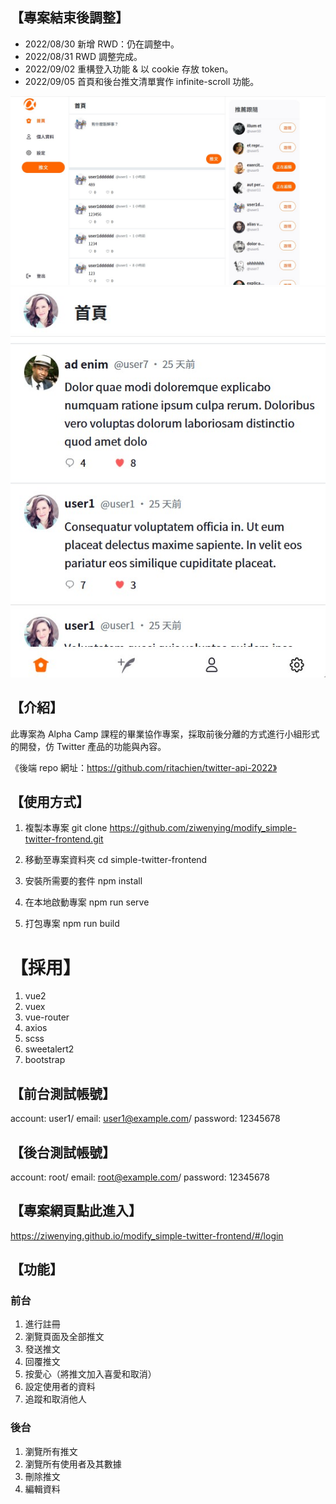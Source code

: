 ## 【專案結束後調整】

- 2022/08/30 新增 RWD：仍在調整中。
- 2022/08/31 RWD 調整完成。
- 2022/09/02 重構登入功能 & 以 cookie 存放 token。
- 2022/09/05 首頁和後台推文清單實作 infinite-scroll 功能。

![image](./src/assets/image/main-page.jpg)
![image](./src/assets/image/mobile-main-page.jpg)

## 【介紹】

此專案為 Alpha Camp 課程的畢業協作專案，採取前後分離的方式進行小組形式的開發，仿 Twitter 產品的功能與內容。

《後端 repo 網址：https://github.com/ritachien/twitter-api-2022》

## 【使用方式】

1. 複製本專案
   git clone https://github.com/ziwenying/modify_simple-twitter-frontend.git

2. 移動至專案資料夾
   cd simple-twitter-frontend

3. 安裝所需要的套件
   npm install

4. 在本地啟動專案
   npm run serve

5. 打包專案
   npm run build

# 【採用】

1. vue2
2. vuex
3. vue-router
4. axios
5. scss
6. sweetalert2
7. bootstrap

## 【前台測試帳號】

account: user1/
email: user1@example.com/
password: 12345678

## 【後台測試帳號】

account: root/
email: root@example.com/
password: 12345678

## 【專案網頁點此進入】

https://ziwenying.github.io/modify_simple-twitter-frontend/#/login

## 【功能】

### 前台

1. 進行註冊
2. 瀏覽頁面及全部推文
3. 發送推文
4. 回覆推文
5. 按愛心（將推文加入喜愛和取消）
6. 設定使用者的資料
7. 追蹤和取消他人

### 後台

1. 瀏覽所有推文
2. 瀏覽所有使用者及其數據
3. 刪除推文
4. 編輯資料
